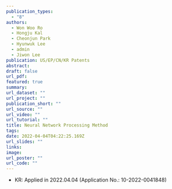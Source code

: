 ```yaml
---
publication_types:
  - "8"
authors:
  - Won Woo Ro
  - Hongju Kal
  - Cheonjun Park
  - Hyunwuk Lee
  - admin
  - Jiwon Lee
publication: US/EP/CN/KR Patents
abstract: 
draft: false
url_pdf: 
featured: true
summary: 
url_dataset: ""
url_project: ""
publication_short: ""
url_source: ""
url_video: ""
url_tutorial: ""
title: Neural Network Processing Method
tags:
date: 2022-04-04T04:22:25.169Z
url_slides: ""
links:
image:
url_poster: ""
url_code: ""
---
```

- KR: Applied in 2022.04.04 (Application No.: 10-2022-0041848)
